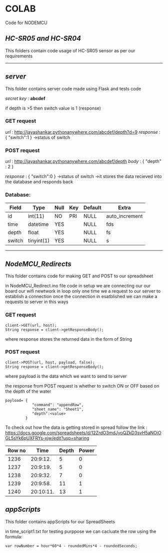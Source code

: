 # COLAB
Code for NODEMCU
## *HC-SR05 and HC-SR04* 
This folders contain code usage of HC-SR05 sensor as per our requirements

---
## *server*
This folder contains server code made using Flask and tests code 


*secret key* : **abcdef**

if depth is >5 then switch value is 1 (response)
### GET request
*url* : http://jayashankar.pythonanywhere.com/abcdef/depth?d=9
    *response* : {
                    "switch":1
                } ->status of switch


### POST request
*url* : http://jayashankar.pythonanywhere.com/abcdef/depth
    *body* : {
                "depth" : 2
            }
    
*response* : {
    "switch":0
                } ->status of switch 
->it stores the data recieved into the database and responds back
    
### Database:

|Field  | Type  | Null   | Key  |Default   |Extra |
|---|---|---|---|---| ---|
 id     | int(11)    | NO   | PRI | NULL    | auto_increment |
| time   | datetime   | YES  |     | NULL    |         fds       |
| depth  | float      | YES  |     | NULL    |        fs        |
| switch | tinyint(1) | YES  |     | NULL    |        s        |

---

## *NodeMCU_Redirects*
This folder contains code for making GET and POST to our spreadsheet

in NodeMCU_Redirect.ino file code
in setup we are connecting our our board our wifi newtwork
in loop only one time we a request to our server to establish a connection 
once the connection in esatblished we can make a requests to server in this ways

### GET request

    client->GET(url, host);
    String response = client->getResponseBody();
where response stores the returned data in the form of String

### POST request

    client->POST(url, host, payload, false);
    String response = client->getResponseBody();   
where payload is the data which we want to send to server

the response from POST request is whether to switch ON or OFF based on the depth of the water

    payload= {
                "command": "appendRow",
                "sheet_name": "Sheet1", 
                "depth":<value> 
             }
To check out how the data is getting stored in spread follow the link : https://docs.google.com/spreadsheets/d/12ZrdO3mdJyoQZkD3svH5aNOiOGL5sYk6pUXFRYs-xjw/edit?usp=sharing

				
Row no | Time | Depth | Power	
------ | ---- | ----- | -----
1236 |	20:9:12. |	5 |	0	
1237 | 	20:9:19. |	5 |	0	
1238 |	20:9:32. |	7 |	0	
1239 |	20:9:58. |	11 | 1	
1240 |	20:10:11. |	13 | 1	



## *appScripts*
This folder contains  appScripts for our SpreadSheets

in time_script1.txt  for testing purppose we can cacluate the row using the formula:

    var rowNumber = hour*60*4 - roundedMins*4 - roundedSeconds;
